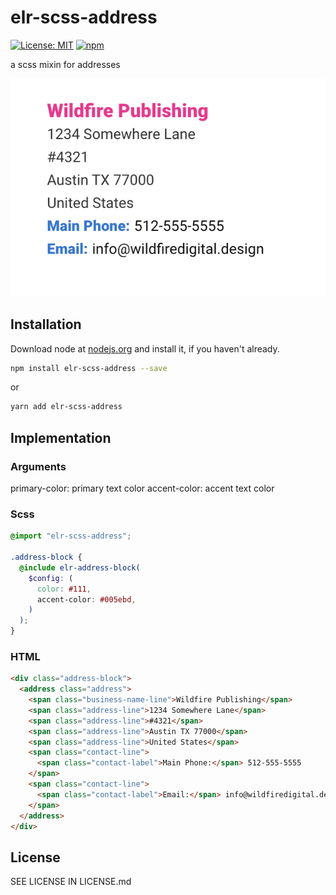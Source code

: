 # elr-scss-address

[![License: MIT](https://img.shields.io/badge/License-MIT-yellow.svg)](https://opensource.org/licenses/MIT)
[![npm](https://img.shields.io/npm/dm/elr-scss-address.svg?style=flat)](https://npmjs.com/package/elr-scss-address)

a scss mixin for addresses

![Screenshot of styled address](./src/screenshot.png)

## Installation

Download node at [nodejs.org](http://nodejs.org) and install it, if you haven't already.

```sh
npm install elr-scss-address --save
```

or

```sh
yarn add elr-scss-address
```

## Implementation

### Arguments

primary-color: primary text color
accent-color: accent text color

### Scss

```scss
@import "elr-scss-address";

.address-block {
  @include elr-address-block(
    $config: (
      color: #111,
      accent-color: #005ebd,
    )
  );
}
```

### HTML

```html
<div class="address-block">
  <address class="address">
    <span class="business-name-line">Wildfire Publishing</span>
    <span class="address-line">1234 Somewhere Lane</span>
    <span class="address-line">#4321</span>
    <span class="address-line">Austin TX 77000</span>
    <span class="address-line">United States</span>
    <span class="contact-line">
      <span class="contact-label">Main Phone:</span> 512-555-5555
    </span>
    <span class="contact-line">
      <span class="contact-label">Email:</span> info@wildfiredigital.design
    </span>
  </address>
</div>
```

## License

SEE LICENSE IN LICENSE.md
